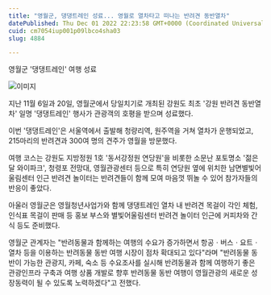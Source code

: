 ```yaml
---
title: "영월군, 댕댕트레인 성료... 영월로 열차타고 떠나는 반려견 동반열차"
datePublished: Thu Dec 01 2022 22:23:58 GMT+0000 (Coordinated Universal Time)
cuid: cm7054iup001p09lbco4sha03
slug: 4884

---
```



영월군 '댕댕트레인' 여행 성료

![이미지](https://cdn.hashnode.com/res/hashnode/image/upload/v1739257693980/4bd09b18-8b7e-47a7-a831-efb8f84a932b.jpeg)

지난 11월 6일과 20일, 영월군에서 당일치기로 개최된 강원도 최초 '강원 반려견 동반열차' 일명 '댕댕트레인' 행사가 관광객의 호평을 받으며 성료했다.

이번 '댕댕트레인'은 서울역에서 출발해 청량리역, 원주역을 거쳐 열차가 운행되었고, 215마리의 반려견과 300여 명의 견주가 영월을 방문했다.

여행 코스는 강원도 지방정원 1호 '동서강정원 연당원'을 비롯한 소문난 포토명소 '젊은달 와이파크', 청령포 전망대, 영월관광센터 등으로 특히 연당원 옆에 위치한 남면별빛어울림센터 인근 반려견 놀이터는 반려견들이 함께 모여 마음껏 뛰놀 수 있어 참가자들의 반응이 좋았다.

아울러 영월군은 영월청년사업가와 함께 댕댕트레인 열차 내 반려견 목걸이 각인 체험, 인식표 목걸이 판매 등 홍보 부스와 별빛어울림센터 반려견 놀이터 인근에 커피차와 간식 등도 준비했다.

영월군 관계자는 "반려동물과 함께하는 여행의 수요가 증가하면서 항공ㆍ버스ㆍ요트ㆍ열차 등을 이용하는 반려동물 동반 여행 시장이 점차 확대되고 있다"라며 "반려동물 동반이 가능한 관광지, 카페, 숙소 등 수요조사를 실시해 반려동물과 함께 여행하기 좋은 관광인프라 구축과 여행 상품 개발로 향후 반려동물 동반 여행이 영월관광의 새로운 성장동력이 될 수 있도록 노력하겠다"고 전했다.